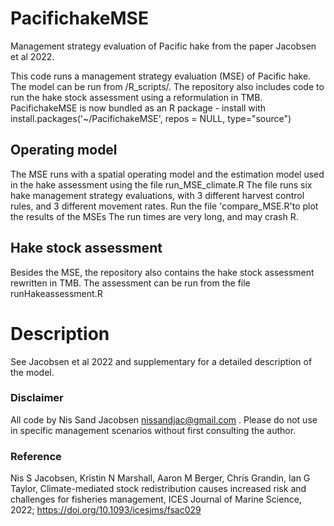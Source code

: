 # PacifichakeMSE
Management strategy evaluation of Pacific hake from the paper Jacobsen et al 2022.

This code runs a management strategy evaluation (MSE) of Pacific hake. The model can be run from /R_scripts/. The repository also includes code to run the hake stock assessment using a reformulation in TMB. PacifichakeMSE is now bundled as an R package - install with install.packages('~/PacifichakeMSE', repos = NULL, type="source")

## Operating model
The MSE runs with a spatial operating model and the estimation model used in the hake assessment using the file run_MSE_climate.R
The file runs six hake management strategy evaluations, with 3 different harvest control rules, and 3 different movement rates. Run the file 'compare_MSE.R'to plot the results of the MSEs
The run times are very long, and may crash R.

## Hake stock assessment
Besides the MSE, the repository also contains the hake stock assessment rewritten in TMB. The assessment can be run from the file runHakeassessment.R

# Description
See Jacobsen et al 2022 and supplementary for a detailed description of the model.
### Disclaimer
All code by Nis Sand Jacobsen nissandjac@gmail.com . Please do not use in specific management scenarios without first consulting the author.  
### Reference
Nis S Jacobsen, Kristin N Marshall, Aaron M Berger, Chris Grandin, Ian G Taylor, Climate-mediated stock redistribution causes increased risk and challenges for fisheries management, ICES Journal of Marine Science, 2022; https://doi.org/10.1093/icesjms/fsac029
